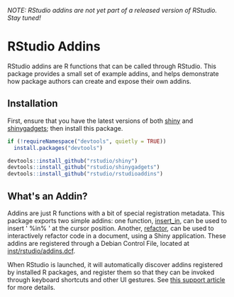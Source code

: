 _NOTE: RStudio addins are not yet part of a released version of RStudio. Stay tuned!_

RStudio Addins
==============

RStudio addins are R functions that can be called through RStudio. This package
provides a small set of example addins, and helps demonstrate how package
authors can create and expose their own addins.

Installation
------------

First, ensure that you have the latest versions of both
[shiny](https://github.com/rstudio/shiny) and
[shinygadgets](https://github.com/rstudio/shinygadgets);
then install this package.

```r
if (!requireNamespace("devtools", quietly = TRUE))
  install.packages("devtools")

devtools::install_github("rstudio/shiny")
devtools::install_github("rstudio/shinygadgets")
devtools::install_github("rstudio/rstudioaddins")
```

What's an Addin?
----------------

Addins are just R functions with a bit of special registration metadata. This
package exports two simple addins: one function,
[insert_in](https://github.com/rstudio/rstudioaddins/blob/master/R/insert-in.R),
can be used to insert ' %in% ' at the cursor position. Another,
[refactor](https://github.com/rstudio/rstudioaddins/blob/master/R/refactor.R),
can be used to interactively refactor code in a document, using a Shiny application.
These addins are registered through a Debian Control File, located at
[inst/rstudio/addins.dcf](https://github.com/rstudio/rstudioaddins/blob/master/inst/rstudio/addins.dcf).

When RStudio is launched, it will automatically discover addins registered by
installed R packages, and register them so that they can be invoked through
keyboard shortcuts and other UI gestures. See
[this support article](https://support.rstudio.com/hc/en-us/articles/215605467)
for more details.
